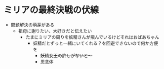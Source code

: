 # ミリアの最終決戦の伏線
- 問題解決の萌芽がある
  - 祖母に謝りたい、大好きだと伝えたい
    - たまにミリアの周りを妖精さんが飛んでいるけどそれはおばあちゃん
      - 妖精だとずっと一緒にいてくれる？を回避できないので何か方便を
        - ~~妖精女王の許しがないと～~~
        - 思念体
